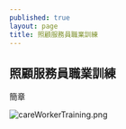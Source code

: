 ```yaml
---
published: true
layout: page
title: 照顧服務員職業訓練
---
```

## 照顧服務員職業訓練

簡章

![careWorkerTraining.png]({{site.baseurl}}/static_files/upload_images/careWorkerTraining.png)
